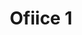 ---
title: Ofiice 1
date: 
draft: false

# descripcion
description : Pulsera en plata largo no extensible (chequeá la medida!)

materials: Plata 925

color: 

dimensions: Largo 18.5 no extensible

code: 03-09-0877

type: "Pulseras"

categories: []

price: $4.410,00

price_eftvo: $3.750,00

# Images
# first image will be shown in the product page
images:
  # - image: "images/path_to_image"
  # La ubicacion de las imagenes es imagenes/Pulseras/Pulseras.Plata/03-09-0877-ofiice-1
  - image: "./images/pulseras/plata/03-09-0877-ofiice-1_a.jpg"
  - image: "./images/pulseras/plata/03-09-0877-ofiice-1_b.jpg"
---